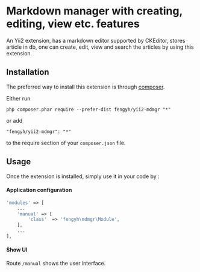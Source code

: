 Markdown manager with creating, editing, view etc. features
===========================================================
An Yii2 extension, has a markdown editor supported by CKEditor, stores article in db, one can create, edit, view and search the articles by using this extension.

Installation
------------

The preferred way to install this extension is through [composer](http://getcomposer.org/download/).

Either run

```
php composer.phar require --prefer-dist fengyh/yii2-mdmgr "*"
```

or add

```
"fengyh/yii2-mdmgr": "*"
```

to the require section of your `composer.json` file.


Usage
-----

Once the extension is installed, simply use it in your code by  :

#### Application configuration

```php
'modules' => [
    ...
	'manual' => [
        'class'  => 'fengyh\mdmgr\Module',
    ],
    ...
],
```

#### Show UI

Route `/manual`  shows the user interface.


